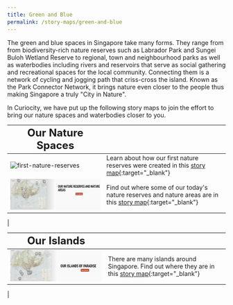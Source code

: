 ```yaml
---
title: Green and Blue
permalink: /story-maps/green-and-blue
---
```

The green and blue spaces in Singapore take many forms. They range from  from biodiversity-rich nature reserves such as Labrador Park and Sungei Buloh Wetland Reserve to regional, town and neighbourhood parks as well as waterbodies including rivers and reservoirs that serve as social gathering and recreational spaces for the local community. Connecting them is a network of cycling and jogging path that criss-cross the island. Known as the Park Connector Network, it brings nature even closer to the people thus making Singapore a truly "City in Nature".

In Curiocity, we have put up the following story maps to join the effort to bring our nature spaces and waterbodies closer to you.

| **<font size="5">Our Nature Spaces</font>** | | 
| -------- | -------- |
| <img src="/images/storymap-image-first-nature-reserves.PNG" alt="first-nature-reserves" style="width:650px;" />     | Learn about how our first nature reserves were created in this [story map](/resource-room/story-maps/nature-reserves-first){:target="_blank"}  |
| <img src="/images/storymap-image-nature-reserves-today.JPG" alt="nature-reserves-today" style="width:650px;" />     | Find out where some of our today's nature reserves and nature areas are in this [story map](/resource-room/story-maps/raffles-place-in-the-60s){:target="_blank"}  |
| 

| **<font size="5">Our Islands</font>** | | 
| -------- | -------- |
| <img src="/images/storymap-image-islands.JPG" alt="storymap-islands" style="width:650px;" />     | There are many islands around Singapore. Find out where they are in this [story map](/resource-room/story-maps/raffles-place-in-the-60s){:target="_blank"}  |
|